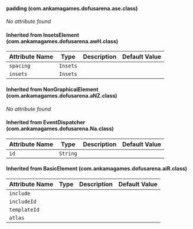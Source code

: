 #### padding (com.ankamagames.dofusarena.ase.class)

*No attribute found*
#### Inherited from InsetsElement (com.ankamagames.dofusarena.awH.class)

| Attribute Name | Type | Description | Default Value |
|-----|----|---|---|
|``spacing``|``Insets``|        |        |
|``insets``|``Insets``|        |        |
#### Inherited from NonGraphicalElement (com.ankamagames.dofusarena.aNZ.class)

*No attribute found*
#### Inherited from EventDispatcher (com.ankamagames.dofusarena.Na.class)

| Attribute Name | Type | Description | Default Value |
|-----|----|---|---|
|``id``|``String``|        |        |
#### Inherited from BasicElement (com.ankamagames.dofusarena.aiR.class)

| Attribute Name | Type | Description | Default Value |
|-----|----|---|---|
|``include``||        |        |# 0
|``includeId``||        |        |# 0
|``templateId``||        |        |# 0
|``atlas``||        |        |# 0
